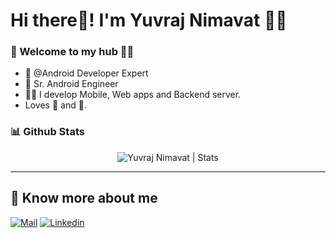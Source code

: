 # Hi there👋! I'm Yuvraj Nimavat 🙋‍♂️

### 🎍 Welcome to my hub 👨‍💻

- 👦 @Android Developer Expert 
- 💼 Sr. Android Engineer
- 👨‍💻 I develop Mobile, Web apps and Backend server.
- Loves 🎵 and 🎹.


### 📊 Github Stats
  <p align="center"> <img src="https://github-readme-stats.vercel.app/api?username=patilshreyas&count_private=true&show_icons=true&include_all_commits=true" alt=" Yuvraj Nimavat | Stats" />

---

## 🔗 Know more about me 

[![Mail](https://mail.google.com/mail/u/0/?tab=rm&ogbl#inbox)](mailto:nimavatyuvraj7)
[![Linkedin](https://img.shields.io/badge/-LinkedIn-black?style=for-the-badge&logo=Linkedin)](https://www.linkedin.com/feed/)
